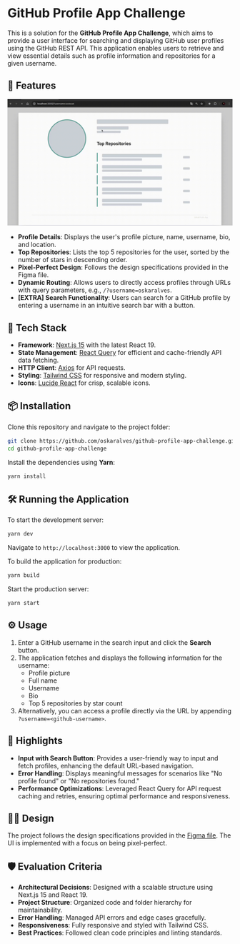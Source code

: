 # GitHub Profile App Challenge

This is a solution for the **GitHub Profile App Challenge**, which aims to provide a user interface for searching and displaying GitHub user profiles using the GitHub REST API. This application enables users to retrieve and view essential details such as profile information and repositories for a given username.

## 🎯 Features

![demo](docs/GithubProfileApp.gif)

- **Profile Details**: Displays the user's profile picture, name, username, bio, and location.
- **Top Repositories**: Lists the top 5 repositories for the user, sorted by the number of stars in descending order.
- **Pixel-Perfect Design**: Follows the design specifications provided in the Figma file.
- **Dynamic Routing**: Allows users to directly access profiles through URLs with query parameters, e.g., `/?username=oskaralves`.
- **[EXTRA] Search Functionality**: Users can search for a GitHub profile by entering a username in an intuitive search bar with a button.

## 🚀 Tech Stack

- **Framework**: [Next.js 15](https://nextjs.org/) with the latest React 19.
- **State Management**: [React Query](https://tanstack.com/query/v5) for efficient and cache-friendly API data fetching.
- **HTTP Client**: [Axios](https://axios-http.com/) for API requests.
- **Styling**: [Tailwind CSS](https://tailwindcss.com/) for responsive and modern styling.
- **Icons**: [Lucide React](https://lucide.dev/) for crisp, scalable icons.

## 📦 Installation

Clone this repository and navigate to the project folder:

```bash
git clone https://github.com/oskaralves/github-profile-app-challenge.git
cd github-profile-app-challenge
```

Install the dependencies using **Yarn**:

```bash
yarn install
```

## 🛠️ Running the Application

To start the development server:

```bash
yarn dev
```

Navigate to `http://localhost:3000` to view the application.

To build the application for production:

```bash
yarn build
```

Start the production server:

```bash
yarn start
```

## ⚙️ Usage

1. Enter a GitHub username in the search input and click the **Search** button.
2. The application fetches and displays the following information for the username:
   - Profile picture
   - Full name
   - Username
   - Bio
   - Top 5 repositories by star count
3. Alternatively, you can access a profile directly via the URL by appending `?username=<github-username>`.

## 🌟 Highlights

- **Input with Search Button**: Provides a user-friendly way to input and fetch profiles, enhancing the default URL-based navigation.
- **Error Handling**: Displays meaningful messages for scenarios like "No profile found" or "No repositories found."
- **Performance Optimizations**: Leveraged React Query for API request caching and retries, ensuring optimal performance and responsiveness.

## 🧑‍🎨 Design

The project follows the design specifications provided in the [Figma file](https://www.figma.com/file/Z4Ys41h6WcE49nCBebKT3N/Programming-Challenge---Frontend). The UI is implemented with a focus on being pixel-perfect.

## 🛡️ Evaluation Criteria

- **Architectural Decisions**: Designed with a scalable structure using Next.js 15 and React 19.
- **Project Structure**: Organized code and folder hierarchy for maintainability.
- **Error Handling**: Managed API errors and edge cases gracefully.
- **Responsiveness**: Fully responsive and styled with Tailwind CSS.
- **Best Practices**: Followed clean code principles and linting standards.

